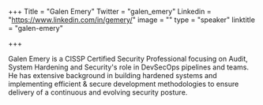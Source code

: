 +++
Title = "Galen Emery"
Twitter = "galen_emery"
Linkedin = "https://www.linkedin.com/in/gemery/"
image = ""
type = "speaker"
linktitle = "galen-emery"

+++

Galen Emery is a CISSP Certified Security Professional focusing on Audit, System Hardening and Security's role in DevSecOps pipelines and teams.  He has extensive background in building hardened systems and implementing efficient & secure development methodologies to ensure delivery of a continuous and evolving security posture.
